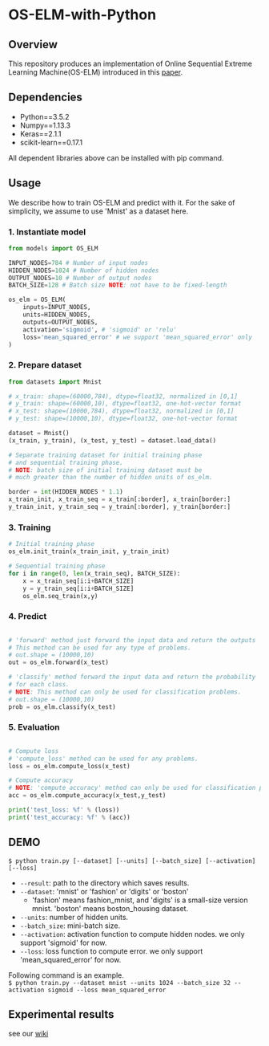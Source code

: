 # OS-ELM-with-Python

## Overview

This repository produces an implementation of Online Sequential Extreme Learning Machine(OS-ELM) introduced in this [paper](http://citeseerx.ist.psu.edu/viewdoc/download?doi=10.1.1.217.1418&rep=rep1&type=pdf).

## Dependencies

* Python==3.5.2
* Numpy==1.13.3
* Keras==2.1.1
* scikit-learn==0.17.1

All dependent libraries above can be installed with pip command.  

## Usage

We describe how to train OS-ELM and predict with it. For the sake of simplicity, we assume to use 'Mnist' as a dataset here.

### 1. Instantiate model

```python
from models import OS_ELM

INPUT_NODES=784 # Number of input nodes
HIDDEN_NODES=1024 # Number of hidden nodes
OUTPUT_NODES=10 # Number of output nodes
BATCH_SIZE=128 # Batch size NOTE: not have to be fixed-length

os_elm = OS_ELM(
    inputs=INPUT_NODES,
    units=HIDDEN_NODES,
    outputs=OUTPUT_NODES,
    activation='sigmoid', # 'sigmoid' or 'relu'
    loss='mean_squared_error' # we support 'mean_squared_error' only
)
```

### 2. Prepare dataset

```python
from datasets import Mnist

# x_train: shape=(60000,784), dtype=float32, normalized in [0,1]
# y_train: shape=(60000,10), dtype=float32, one-hot-vector format
# x_test: shape=(10000,784), dtype=float32, normalized in [0,1]
# y_test: shape=(10000,10), dtype=float32, one-hot-vector format

dataset = Mnist()
(x_train, y_train), (x_test, y_test) = dataset.load_data()

# Separate training dataset for initial training phase
# and sequential training phase.
# NOTE: batch size of initial training dataset must be
# much greater than the number of hidden units of os_elm.

border = int(HIDDEN_NODES * 1.1)
x_train_init, x_train_seq = x_train[:border], x_train[border:]
y_train_init, y_train_seq = y_train[:border], y_train[border:]
```

### 3. Training

```python
# Initial training phase
os_elm.init_train(x_train_init, y_train_init)

# Sequential training phase
for i in range(0, len(x_train_seq), BATCH_SIZE):
    x = x_train_seq[i:i+BATCH_SIZE]
    y = y_train_seq[i:i+BATCH_SIZE]
    os_elm.seq_train(x,y)
```

### 4. Predict

```python

# 'forward' method just forward the input data and return the outputs
# This method can be used for any type of problems.
# out.shape = (10000,10)
out = os_elm.forward(x_test)

# 'classify' method forward the input data and return the probability
# for each class.
# NOTE: This method can only be used for classification problems.
# out.shape = (10000,10)
prob = os_elm.classify(x_test)
```

### 5. Evaluation

```python

# Compute loss
# 'compute_loss' method can be used for any problems.
loss = os_elm.compute_loss(x_test)

# Compute accuracy
# NOTE: 'compute_accuracy' method can only be used for classification problems
acc = os_elm.compute_accuracy(x_test,y_test)

print('test_loss: %f' % (loss))
print('test_accuracy: %f' % (acc))
```

## DEMO

`$ python train.py [--dataset] [--units] [--batch_size] [--activation] [--loss]`  

* `--result`: path to the directory which saves results.
* `--dataset`: 'mnist' or 'fashion' or 'digits' or 'boston'
    * 'fashion' means fashion\_mnist, and 'digits' is a small-size version mnist. 'boston' means boston\_housing dataset.
* `--units`: number of hidden units.
* `--batch_size`: mini-batch size.
* `--activation`: activation function to compute hidden nodes. we only support 'sigmoid' for now.
* `--loss`: loss function to compute error. we only support 'mean\_squared\_error' for now.

Following command is an example.  
`$ python train.py --dataset mnist --units 1024 --batch_size 32 --activation sigmoid --loss mean_squared_error`

## Experimental results

see our [wiki](https://github.com/otenim/OS-ELM-with-Python/wiki)
